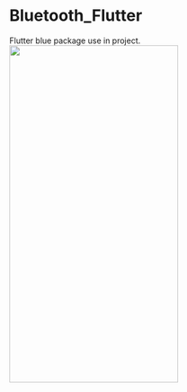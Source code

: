 # Bluetooth_Flutter
Flutter blue package use in project.
<br/>
<img src="https://media.giphy.com/media/vyZaZsRAfigUnN6IW9/giphy.gif" align="center" width="300" height="600">
